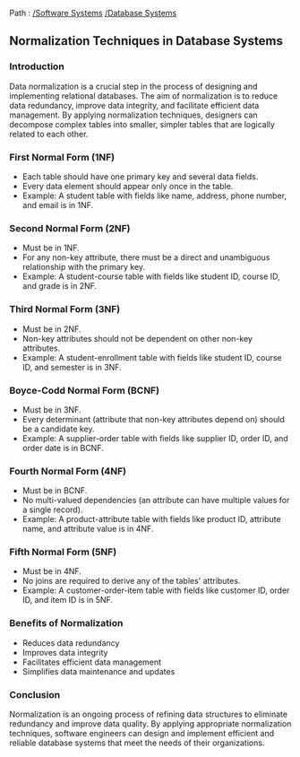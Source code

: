 Path : [/Software Systems](../../index.md) [/Database Systems](../index.md)
## Normalization Techniques in Database Systems

### Introduction

Data normalization is a crucial step in the process of designing and implementing relational databases. The aim of normalization is to reduce data redundancy, improve data integrity, and facilitate efficient data management. By applying normalization techniques, designers can decompose complex tables into smaller, simpler tables that are logically related to each other.


### First Normal Form (1NF)

- Each table should have one primary key and several data fields.
- Every data element should appear only once in the table.
- Example: A student table with fields like name, address, phone number, and email is in 1NF.


### Second Normal Form (2NF)

- Must be in 1NF.
- For any non-key attribute, there must be a direct and unambiguous relationship with the primary key.
- Example: A student-course table with fields like student ID, course ID, and grade is in 2NF.


### Third Normal Form (3NF)

- Must be in 2NF.
- Non-key attributes should not be dependent on other non-key attributes.
- Example: A student-enrollment table with fields like student ID, course ID, and semester is in 3NF.


### Boyce-Codd Normal Form (BCNF)

- Must be in 3NF.
- Every determinant (attribute that non-key attributes depend on) should be a candidate key.
- Example: A supplier-order table with fields like supplier ID, order ID, and order date is in BCNF.


### Fourth Normal Form (4NF)

- Must be in BCNF.
- No multi-valued dependencies (an attribute can have multiple values for a single record).
- Example: A product-attribute table with fields like product ID, attribute name, and attribute value is in 4NF.


### Fifth Normal Form (5NF)

- Must be in 4NF.
- No joins are required to derive any of the tables' attributes.
- Example: A customer-order-item table with fields like customer ID, order ID, and item ID is in 5NF.


### Benefits of Normalization

- Reduces data redundancy
- Improves data integrity
- Facilitates efficient data management
- Simplifies data maintenance and updates


### Conclusion

Normalization is an ongoing process of refining data structures to eliminate redundancy and improve data quality. By applying appropriate normalization techniques, software engineers can design and implement efficient and reliable database systems that meet the needs of their organizations.
